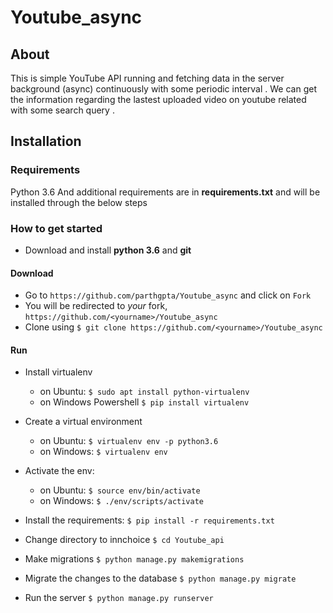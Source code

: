 # Youtube_async

## About 
This is simple YouTube API running and fetching data in the server background (async) continuously with some periodic interval . We can get the information regarding the lastest uploaded video on youtube related with some search query . 

## Installation

### Requirements

Python 3.6 
And additional requirements are in **requirements.txt** and will be installed through the below steps

### How to get started

* Download and install **python 3.6** and **git**
#### Download
* Go to `https://github.com/parthgpta/Youtube_async` and click on `Fork`
* You will be redirected to *your* fork, `https://github.com/<yourname>/Youtube_async`
* Clone using `$ git clone https://github.com/<yourname>/Youtube_async`
#### Run
* Install virtualenv  
    - on Ubuntu: `$ sudo apt install python-virtualenv`  
    - on Windows Powershell `$ pip install virtualenv`  
    
* Create a virtual environment  
    - on Ubuntu: `$ virtualenv env -p python3.6`  
    - on Windows: `$ virtualenv env`  
    
* Activate the env:
    - on Ubuntu: `$ source env/bin/activate`  
    - on Windows: `$ ./env/scripts/activate`
      
* Install the requirements: `$ pip install -r requirements.txt`

* Change directory to innchoice `$ cd Youtube_api`

* Make migrations `$ python manage.py makemigrations`  

* Migrate the changes to the database `$ python manage.py migrate`  

* Run the server `$ python manage.py runserver`

